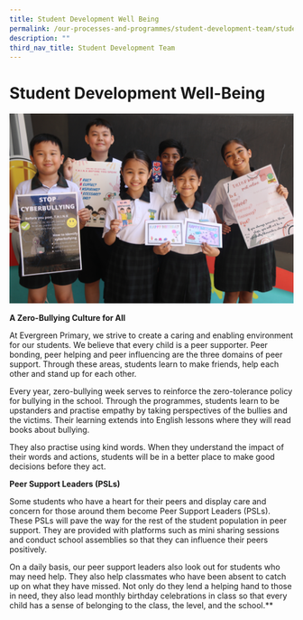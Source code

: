 ```yaml
---
title: Student Development Well Being
permalink: /our-processes-and-programmes/student-development-team/student-development-well-being/
description: ""
third_nav_title: Student Development Team
---
```

Student Development Well-Being
==============================

![](/images/Department%20Main%20Photos/img_3312.JPG)

**A Zero-Bullying Culture for All**

At Evergreen Primary, we strive to create a caring and enabling environment for our students. We believe that every child is a peer supporter. Peer bonding, peer helping and peer influencing are the three domains of peer support. Through these areas, students learn to make friends, help each other and stand up for each other. 

Every year, zero-bullying week serves to reinforce the zero-tolerance policy for bullying in the school. Through the programmes, students learn to be upstanders and practise empathy by taking perspectives of the bullies and the victims. Their learning extends into English lessons where they will read books about bullying.

They also practise using kind words. When they understand the impact of their words and actions, students will be in a better place to make good decisions before they act.

**Peer Support Leaders (PSLs)**

Some students who have a heart for their peers and display care and concern for those around them become Peer Support Leaders (PSLs). These PSLs will pave the way for the rest of the student population in peer support. They are provided with platforms such as mini sharing sessions and conduct school assemblies so that they can influence their peers positively. 

On a daily basis, our peer support leaders also look out for students who may need help. They also help classmates who have been absent to catch up on what they have missed. Not only do they lend a helping hand to those in need, they also lead monthly birthday celebrations in class so that every child has a sense of belonging to the class, the level, and the school.**